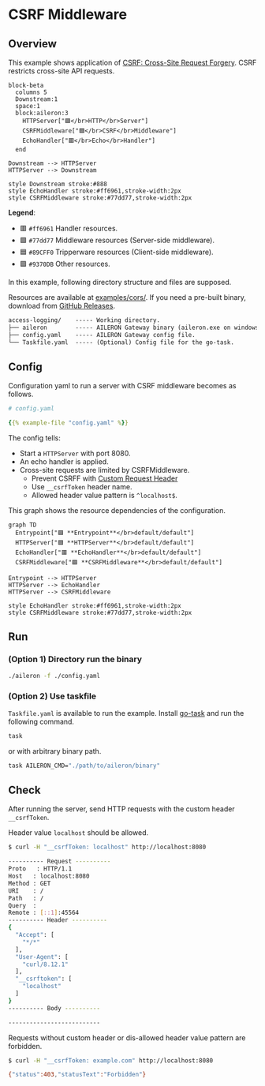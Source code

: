 # CSRF Middleware

## Overview

This example shows application of [CSRF: Cross-Site Request Forgery](https://en.wikipedia.org/wiki/Cross-site_request_forgery).
CSRF restricts cross-site API requests.

```mermaid
block-beta
  columns 5
  Downstream:1
  space:1
  block:aileron:3
    HTTPServer["🟪</br>HTTP</br>Server"]
    CSRFMiddleware["🟩</br>CSRF</br>Middleware"]
    EchoHandler["🟥</br>Echo</br>Handler"]
  end

Downstream --> HTTPServer
HTTPServer --> Downstream

style Downstream stroke:#888
style EchoHandler stroke:#ff6961,stroke-width:2px
style CSRFMiddleware stroke:#77dd77,stroke-width:2px
```

**Legend**:

- 🟥 `#ff6961` Handler resources.
- 🟩 `#77dd77` Middleware resources (Server-side middleware).
- 🟦 `#89CFF0` Tripperware resources (Client-side middleware).
- 🟪 `#9370DB` Other resources.

In this example, following directory structure and files are supposed.

Resources are available at [examples/cors/](https://github.com/aileron-gateway/aileron-gateway/tree/main/examples/cors).
If you need a pre-built binary, download from [GitHub Releases](https://github.com/aileron-gateway/aileron-gateway/releases).

```txt
access-logging/    ----- Working directory.
├── aileron        ----- AILERON Gateway binary (aileron.exe on windows).
├── config.yaml    ----- AILERON Gateway config file.
└── Taskfile.yaml  ----- (Optional) Config file for the go-task.
```

## Config

Configuration yaml to run a server with CSRF middleware becomes as follows.

```yaml
# config.yaml

{{% example-file "config.yaml" %}}
```

The config tells:

- Start a `HTTPServer` with port 8080.
- An echo handler is applied.
- Cross-site requests are limited by CSRFMiddleware.
  - Prevent CSRFF with [Custom Request Header](https://cheatsheetseries.owasp.org/cheatsheets/Cross-Site_Request_Forgery_Prevention_Cheat_Sheet.html)
  - Use `__csrfToken` header name.
  - Allowed header value pattern is `^localhost$`.

This graph shows the resource dependencies of the configuration.

```mermaid
graph TD
  Entrypoint["🟪 **Entrypoint**</br>default/default"]
  HTTPServer["🟪 **HTTPServer**</br>default/default"]
  EchoHandler["🟥 **EchoHandler**</br>default/default"]
  CSRFMiddleware["🟩 **CSRFMiddleware**</br>default/default"]

Entrypoint --> HTTPServer
HTTPServer --> EchoHandler
HTTPServer --> CSRFMiddleware

style EchoHandler stroke:#ff6961,stroke-width:2px
style CSRFMiddleware stroke:#77dd77,stroke-width:2px
```

## Run

### (Option 1) Directory run the binary

```bash
./aileron -f ./config.yaml
```

### (Option 2) Use taskfile

`Taskfile.yaml` is available to run the example.
Install [go-task](https://taskfile.dev/) and run the following command.

```bash
task
```

or with arbitrary binary path.

```bash
task AILERON_CMD="./path/to/aileron/binary"
```

## Check

After running the server, send HTTP requests with the custom header `__csrfToken`.

Header value `localhost` should be allowed.

```bash
$ curl -H "__csrfToken: localhost" http://localhost:8080

---------- Request ----------
Proto   : HTTP/1.1
Host   : localhost:8080
Method : GET
URI    : /
Path   : /
Query  :
Remote : [::1]:45564
---------- Header ----------
{
  "Accept": [
    "*/*"
  ],
  "User-Agent": [
    "curl/8.12.1"
  ],
  "__csrftoken": [
    "localhost"
  ]
}
---------- Body ----------

--------------------------
```

Requests without custom header or dis-allowed header value pattern are forbidden.

```bash
$ curl -H "__csrfToken: example.com" http://localhost:8080

{"status":403,"statusText":"Forbidden"}
```
